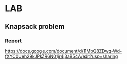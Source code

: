 # LAB

## Knapsack problem

### Report

https://docs.google.com/document/d/11MbQ8ZDwq-Wd-fXYC0Ueh29kJPkZR6N01jr4j3aB54A/edit?usp=sharing

